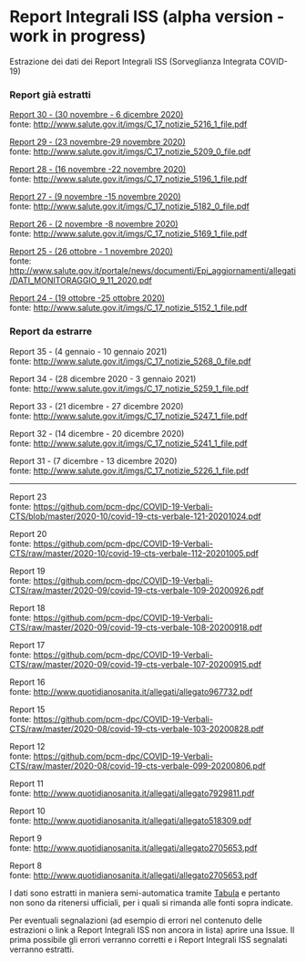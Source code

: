 # Report Integrali ISS (alpha version - work in progress)

Estrazione dei dati dei Report Integrali ISS (Sorveglianza Integrata COVID-19)

### Report già estratti

[Report 30 - (30 novembre - 6 dicembre 2020)](https://raw.githubusercontent.com/opencovid-mr/Report_Integrali_ISS/main/csv/Report30.csv)<br/>
fonte: http://www.salute.gov.it/imgs/C_17_notizie_5216_1_file.pdf

[Report 29 - (23 novembre-29 novembre 2020)](https://raw.githubusercontent.com/opencovid-mr/Report_Integrali_ISS/main/csv/Report29.csv)<br/>
fonte: http://www.salute.gov.it/imgs/C_17_notizie_5209_0_file.pdf

[Report 28 - (16 novembre -22 novembre 2020)](https://raw.githubusercontent.com/opencovid-mr/Report_Integrali_ISS/main/csv/Report28.csv)<br/>
fonte: http://www.salute.gov.it/imgs/C_17_notizie_5196_1_file.pdf

[Report 27 - (9 novembre -15 novembre 2020)](https://raw.githubusercontent.com/opencovid-mr/Report_Integrali_ISS/main/csv/Report27.csv)<br/>
fonte: http://www.salute.gov.it/imgs/C_17_notizie_5182_0_file.pdf

[Report 26 - (2 novembre -8 novembre 2020)](https://raw.githubusercontent.com/opencovid-mr/Report_Integrali_ISS/main/csv/Report26.csv)<br/>
fonte: http://www.salute.gov.it/imgs/C_17_notizie_5169_1_file.pdf

[Report 25 - (26 ottobre - 1 novembre 2020)](https://raw.githubusercontent.com/opencovid-mr/Report_Integrali_ISS/main/csv/Report25.csv)<br/>
fonte: http://www.salute.gov.it/portale/news/documenti/Epi_aggiornamenti/allegati/DATI_MONITORAGGIO_9_11_2020.pdf

[Report 24 - (19 ottobre -25 ottobre 2020)](https://raw.githubusercontent.com/opencovid-mr/Report_Integrali_ISS/main/csv/Report24.csv)<br/>
fonte: http://www.salute.gov.it/imgs/C_17_notizie_5152_1_file.pdf

### Report da estrarre

Report 35 - (4 gennaio - 10 gennaio 2021)<br/>
fonte: http://www.salute.gov.it/imgs/C_17_notizie_5268_0_file.pdf

Report 34 - (28 dicembre 2020 - 3 gennaio 2021)<br/>
fonte: http://www.salute.gov.it/imgs/C_17_notizie_5259_1_file.pdf

Report 33 - (21 dicembre - 27 dicembre 2020)<br/>
fonte: http://www.salute.gov.it/imgs/C_17_notizie_5247_1_file.pdf

Report 32 - (14 dicembre - 20 dicembre 2020)<br/>
fonte: http://www.salute.gov.it/imgs/C_17_notizie_5241_1_file.pdf

Report 31 - (7 dicembre - 13 dicembre 2020)<br/>
fonte: http://www.salute.gov.it/imgs/C_17_notizie_5226_1_file.pdf

---
Report 23<br/>
fonte: https://github.com/pcm-dpc/COVID-19-Verbali-CTS/blob/master/2020-10/covid-19-cts-verbale-121-20201024.pdf

Report 20<br/>
fonte: https://github.com/pcm-dpc/COVID-19-Verbali-CTS/raw/master/2020-10/covid-19-cts-verbale-112-20201005.pdf

Report 19<br/>
fonte: https://github.com/pcm-dpc/COVID-19-Verbali-CTS/raw/master/2020-09/covid-19-cts-verbale-109-20200926.pdf

Report 18<br/>
fonte: https://github.com/pcm-dpc/COVID-19-Verbali-CTS/raw/master/2020-09/covid-19-cts-verbale-108-20200918.pdf

Report 17<br/>
fonte: https://github.com/pcm-dpc/COVID-19-Verbali-CTS/raw/master/2020-09/covid-19-cts-verbale-107-20200915.pdf

Report 16<br/>
fonte: http://www.quotidianosanita.it/allegati/allegato967732.pdf

Report 15<br/>
fonte: https://github.com/pcm-dpc/COVID-19-Verbali-CTS/raw/master/2020-08/covid-19-cts-verbale-103-20200828.pdf

Report 12<br/>
fonte: https://github.com/pcm-dpc/COVID-19-Verbali-CTS/raw/master/2020-08/covid-19-cts-verbale-099-20200806.pdf

Report 11<br/>
fonte: http://www.quotidianosanita.it/allegati/allegato7929811.pdf

Report 10<br/>
fonte: http://www.quotidianosanita.it/allegati/allegato518309.pdf

Report 9<br/>
fonte: http://www.quotidianosanita.it/allegati/allegato2705653.pdf

Report 8<br/>
fonte: http://www.quotidianosanita.it/allegati/allegato2705653.pdf



I dati sono estratti in maniera semi-automatica tramite [Tabula](https://tabula.technology/) e pertanto non sono da ritenersi ufficiali, per i quali si rimanda alle fonti sopra indicate.

Per eventuali segnalazioni (ad esempio di errori nel contenuto delle estrazioni o link a Report Integrali ISS non ancora in lista) aprire una Issue. Il prima possibile gli errori verranno corretti e i Report Integrali ISS segnalati verranno estratti.
